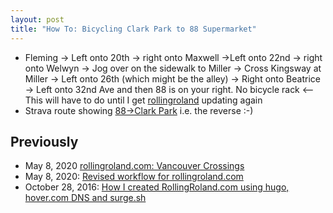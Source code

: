```yaml
---
layout: post
title: "How To: Bicycling Clark Park to 88 Supermarket"
---
```


* Fleming -> Left onto 20th -> right onto Maxwell ->Left onto 22nd -> right onto Welwyn -> Jog over on the sidewalk to Miller -> Cross Kingsway at Miller -> Left onto 26th (which might be the  alley) -> Right onto Beatrice -> Left onto 32nd Ave and then 88 is on your right. No bicycle rack <-- This will have to do until I get [rollingroland](http://rollingroland.com/) updating again 
* Strava route showing [88->Clark Park](https://www.strava.com/activities/10885036845) i.e. the reverse :-)

## Previously
* May 8, 2020 [rollingroland.com: Vancouver Crossings](http://rollingroland.com/post/2020-05-08-p1-vancouver-crossings/)
* May 8, 2020: [Revised workflow for rollingroland.com](http://localhost:4000/2020/05/08/p1-revised-rolling-roland-hugo/)        
* October 28, 2016: [How I created RollingRoland.com using hugo, hover.com DNS and surge.sh](http://localhost:4000/2016/10/28/p1-how-i-made-rollingroland/)        